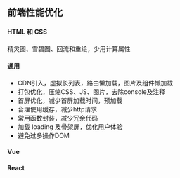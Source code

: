 ## 前端性能优化

#### HTML 和 CSS

精灵图、雪碧图、回流和重绘，少用计算属性

#### 通用

- CDN引入，虚拟长列表，路由懒加载，图片及组件懒加载
- 打包优化，压缩CSS、JS、图片，去除console及注释
- 首屏优化，减少首屏加载时间，预加载
- 合理使用缓存，减少http请求
- 常用函数封装，减少冗余代码
- 加载 loading 及骨架屏，优化用户体验
- 避免过多操作DOM

#### Vue

#### React